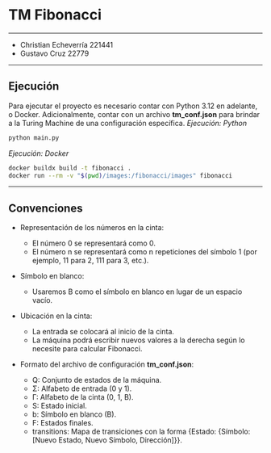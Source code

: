 # TM Fibonacci
---
- Christian Echeverría 221441
- Gustavo Cruz 22779
---

## Ejecución
Para ejecutar el proyecto es necesario contar con Python 3.12 en adelante, o Docker. Adicionalmente, contar con un archivo **tm_conf.json** para brindar a la Turing Machine de una configuración específica.
*Ejecución: Python*
```sh
python main.py
```
*Ejecución: Docker*
```sh
docker buildx build -t fibonacci .
docker run --rm -v "$(pwd)/images:/fibonacci/images" fibonacci
```
---
## Convenciones

- Representación de los números en la cinta:
    - El número 0 se representará como 0.
    - El número n se representará como n repeticiones del símbolo 1 (por ejemplo, 11 para 2, 111 para 3, etc.).

- Símbolo en blanco:
    - Usaremos B como el símbolo en blanco en lugar de un espacio vacío.

- Ubicación en la cinta:
    - La entrada se colocará al inicio de la cinta.
    - La máquina podrá escribir nuevos valores a la derecha según lo necesite para calcular Fibonacci.

- Formato del archivo de configuración **tm_conf.json**:
    - Q: Conjunto de estados de la máquina.
    - Σ: Alfabeto de entrada (0 y 1).
    - Γ: Alfabeto de la cinta (0, 1, B).
    - S: Estado inicial.
    - b: Símbolo en blanco (B).
    - F: Estados finales.
    - transitions: Mapa de transiciones con la forma {Estado: {Símbolo: [Nuevo Estado, Nuevo Símbolo, Dirección]}}.

